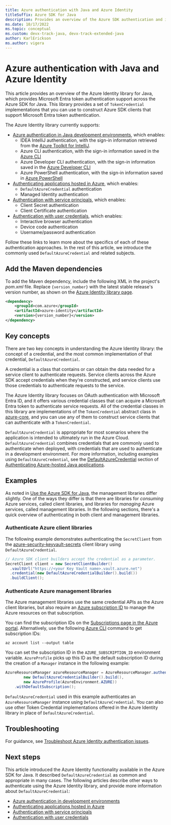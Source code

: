 ```yaml
---
title: Azure authentication with Java and Azure Identity
titleSuffix: Azure SDK for Java
description: Provides an overview of the Azure SDK authentication and identity functionality.
ms.date: 10/17/2022
ms.topic: conceptual
ms.custom: devx-track-java, devx-track-extended-java
author: KarlErickson
ms.author: vigera
---
```


# Azure authentication with Java and Azure Identity

This article provides an overview of the Azure Identity library for Java, which provides Microsoft Entra token authentication support across the Azure SDK for Java. This library provides a set of `TokenCredential` implementations that you can use to construct Azure SDK clients that support Microsoft Entra token authentication.

The Azure Identity library currently supports:

* [Azure authentication in Java development environments](dev-env.md), which enables:
  * IDEA IntelliJ authentication, with the sign-in information retrieved from the [Azure Toolkit for IntelliJ](../../toolkit-for-intellij/index.yml).
  * Azure CLI authentication, with the sign-in information saved in the [Azure CLI](/cli/azure/what-is-azure-cli)
  * Azure Developer CLI authentication, with the sign-in information saved in the [Azure Developer CLI](/azure/developer/azure-developer-cli/)
  * Azure PowerShell authentication, with the sign-in information saved in [Azure PowerShell](/powershell/azure)
* [Authenticating applications hosted in Azure](azure-hosted-apps.md), which enables:
  * `DefaultAzureCredential` authentication
  * Managed Identity authentication
* [Authentication with service principals](service-principal.md), which enables:
  * Client Secret authentication
  * Client Certificate authentication
* [Authentication with user credentials](user.md), which enables:
  * Interactive browser authentication
  * Device code authentication
  * Username/password authentication

Follow these links to learn more about the specifics of each of these authentication approaches. In the rest of this article, we introduce the commonly used `DefaultAzureCredential` and related subjects.

## Add the Maven dependencies

To add the Maven dependency, include the following XML in the project's *pom.xml* file. Replace `{version_number}` with the latest stable release's version number, as shown on the [Azure Identity library page](https://search.maven.org/artifact/com.azure/azure-identity).

```xml
<dependency>
    <groupId>com.azure</groupId>
    <artifactId>azure-identity</artifactId>
    <version>{version_number}</version>
</dependency>
```

## Key concepts

There are two key concepts in understanding the Azure Identity library: the concept of a credential, and the most common implementation of that credential, `DefaultAzureCredential`.

A credential is a class that contains or can obtain the data needed for a service client to authenticate requests. Service clients across the Azure SDK accept credentials when they're constructed, and service clients use those credentials to authenticate requests to the service.

The Azure Identity library focuses on OAuth authentication with Microsoft Entra ID, and it offers various credential classes that can acquire a Microsoft Entra token to authenticate service requests. All of the credential classes in this library are implementations of the `TokenCredential` abstract class in [azure-core](https://github.com/Azure/azure-sdk-for-java/tree/master/sdk/core), and you can use any of them to construct service clients that can authenticate with a `TokenCredential`.

`DefaultAzureCredential` is appropriate for most scenarios where the application is intended to ultimately run in the Azure Cloud. `DefaultAzureCredential` combines credentials that are commonly used to authenticate when deployed, with credentials that are used to authenticate in a development environment. For more information, including examples using `DefaultAzureCredential`, see the [DefaultAzureCredential](azure-hosted-apps.md#defaultazurecredential) section of [Authenticating Azure-hosted Java applications](azure-hosted-apps.md).

## Examples

As noted in [Use the Azure SDK for Java](../overview.md#provision-and-manage-azure-resources-with-management-libraries), the management libraries differ slightly. One of the ways they differ is that there are libraries for *consuming* Azure services, called client libraries, and libraries for *managing* Azure services, called management libraries. In the following sections, there's a quick overview of authenticating in both client and management libraries.

### Authenticate Azure client libraries

The following example demonstrates authenticating the `SecretClient` from the [azure-security-keyvault-secrets](https://github.com/Azure/azure-sdk-for-java/tree/master/sdk/keyvault/azure-security-keyvault-secrets) client library using `DefaultAzureCredential`.

```java
// Azure SDK client builders accept the credential as a parameter.
SecretClient client = new SecretClientBuilder()
  .vaultUrl("https://<your Key Vault name>.vault.azure.net")
  .credential(new DefaultAzureCredentialBuilder().build())
  .buildClient();
```

### Authenticate Azure management libraries

The Azure management libraries use the same credential APIs as the Azure client libraries, but also require an [Azure subscription ID](/training/modules/create-an-azure-account/4-multiple-subscriptions) to manage the Azure resources on that subscription.

You can find the subscription IDs on the [Subscriptions page in the Azure portal](https://portal.azure.com/#blade/Microsoft_Azure_Billing/SubscriptionsBlade). Alternatively, use the following [Azure CLI](/cli/azure) command to get subscription IDs:

```azurecli
az account list --output table
```

You can set the subscription ID in the `AZURE_SUBSCRIPTION_ID` environment variable. `AzureProfile` picks up this ID as the default subscription ID during the creation of a `Manager` instance in the following example:

```java
AzureResourceManager azureResourceManager = AzureResourceManager.authenticate(
        new DefaultAzureCredentialBuilder().build(),
        new AzureProfile(AzureEnvironment.AZURE))
    .withDefaultSubscription();
```

`DefaultAzureCredential` used in this example authenticates an `AzureResourceManager` instance using `DefaultAzureCredential`. You can also use other Token Credential implementations offered in the Azure Identity library in place of `DefaultAzureCredential`.

## Troubleshooting

For guidance, see [Troubleshoot Azure Identity authentication issues](../troubleshooting-authentication-overview.md).

## Next steps

This article introduced the Azure Identity functionality available in the Azure SDK for Java. It described `DefaultAzureCredential` as common and appropriate in many cases. The following articles describe other ways to authenticate using the Azure Identity library, and provide more information about `DefaultAzureCredential`:

* [Azure authentication in development environments](dev-env.md)
* [Authenticating applications hosted in Azure](azure-hosted-apps.md)
* [Authentication with service principals](service-principal.md)
* [Authentication with user credentials](user.md)
